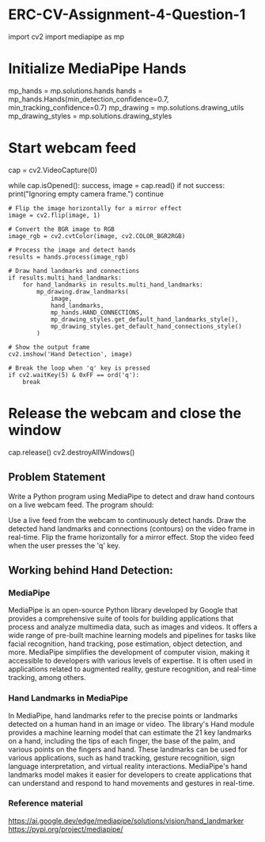 # ERC-CV-Assignment-4-Question-1
import cv2
import mediapipe as mp

# Initialize MediaPipe Hands
mp_hands = mp.solutions.hands
hands = mp_hands.Hands(min_detection_confidence=0.7, min_tracking_confidence=0.7)
mp_drawing = mp.solutions.drawing_utils
mp_drawing_styles = mp.solutions.drawing_styles

# Start webcam feed
cap = cv2.VideoCapture(0)

while cap.isOpened():
    success, image = cap.read()
    if not success:
        print("Ignoring empty camera frame.")
        continue

    # Flip the image horizontally for a mirror effect
    image = cv2.flip(image, 1)
    
    # Convert the BGR image to RGB
    image_rgb = cv2.cvtColor(image, cv2.COLOR_BGR2RGB)

    # Process the image and detect hands
    results = hands.process(image_rgb)

    # Draw hand landmarks and connections
    if results.multi_hand_landmarks:
        for hand_landmarks in results.multi_hand_landmarks:
            mp_drawing.draw_landmarks(
                image, 
                hand_landmarks, 
                mp_hands.HAND_CONNECTIONS,
                mp_drawing_styles.get_default_hand_landmarks_style(),
                mp_drawing_styles.get_default_hand_connections_style()
            )

    # Show the output frame
    cv2.imshow('Hand Detection', image)

    # Break the loop when 'q' key is pressed
    if cv2.waitKey(5) & 0xFF == ord('q'):
        break

# Release the webcam and close the window
cap.release()
cv2.destroyAllWindows()



## Problem Statement

Write a Python program using MediaPipe to detect and draw hand contours on a live webcam feed. The program should:

Use a live feed from the webcam to continuously detect hands.
Draw the detected hand landmarks and connections (contours) on the video frame in real-time.
Flip the frame horizontally for a mirror effect.
Stop the video feed when the user presses the 'q' key.


## Working behind Hand Detection:

### MediaPipe
MediaPipe is an open-source Python library developed by Google that provides a comprehensive suite of tools for building applications that process and analyze multimedia data, such as images and videos. It offers a wide range of pre-built machine learning models and pipelines for tasks like facial recognition, hand tracking, pose estimation, object detection, and more. MediaPipe simplifies the development of computer vision, making it accessible to developers with various levels of expertise. It is often used in applications related to augmented reality, gesture recognition, and real-time tracking, among others.

### Hand Landmarks in MediaPipe
In MediaPipe, hand landmarks refer to the precise points or landmarks detected on a human hand in an image or video. The library's Hand module provides a machine learning model that can estimate the 21 key landmarks on a hand, including the tips of each finger, the base of the palm, and various points on the fingers and hand. These landmarks can be used for various applications, such as hand tracking, gesture recognition, sign language interpretation, and virtual reality interactions. MediaPipe's hand landmarks model makes it easier for developers to create applications that can understand and respond to hand movements and gestures in real-time.

### Reference material
https://ai.google.dev/edge/mediapipe/solutions/vision/hand_landmarker
https://pypi.org/project/mediapipe/
